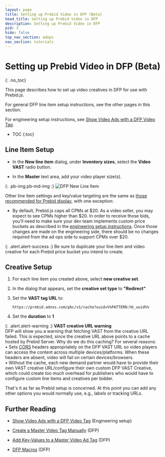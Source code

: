 ```yaml
---
layout: page
title: Setting up Prebid Video in DFP (Beta)
head_title: Setting up Prebid Video in DFP
description: Setting up Prebid Video in DFP
pid: 3
hide: false
top_nav_section: adops
nav_section: tutorials
---
```


<div class="bs-docs-section" markdown="1">

# Setting up Prebid Video in DFP (Beta)
{: .no_toc}

This page describes how to set up video creatives in DFP for use with Prebid.js.

For general DFP line item setup instructions, see the other pages in this section.

For engineering setup instructions, see
[Show Video Ads with a DFP Video Tag]({{site.baseurl}}/dev-docs/show-video-with-a-dfp-video-tag.html).

* TOC
{:toc}

## Line Item Setup

- In the **New line item** dialog, under **Inventory sizes**, select the **Video VAST** radio button.

- In the **Master** text area, add your video player size(s).

{: .pb-img.pb-md-img :}
![DFP New Line Item]({{site.baseurl}}/assets/images/ad-ops/dfp-creative-setup/dfp-creative-setup-03.png)

Other line item settings and key/value targeting are the same as [those recommended for Prebid display]({{site.baseurl}}/adops/step-by-step.html#step-1-add-a-line-item), with one exception:

+ By default, Prebid.js caps all CPMs at $20.  As a video seller, you may expect to see CPMs higher than $20.  In order to receive those bids, you'll need to make sure your dev team implements custom price buckets as described in the [engineering setup instructions]({{site.baseurl}}/dev-docs/show-video-with-a-dfp-video-tag.html).  Once those changes are made on the engineering side, there should be no changes required from the ad ops side to support CPMs over $20.

{: .alert.alert-success :}
Be sure to duplicate your line item and video creative for each Prebid price bucket you intend to create.

## Creative Setup

1. For each line item you created above, select **new creative set**.

2. In the dialog that appears, set the **creative set type** to **"Redirect"**

3. Set the **VAST tag URL** to:

   ```
   https://prebid.adnxs.com/pbc/v1/cache?uuid=%%PATTERN:hb_uuid%%
   ```

4. Set the **duration** to **1**

{: .alert.alert-warning :}
**VAST creative URL warning**  
DFP will show you a warning that fetching VAST from the creative URL failed.  This is expected, since the creative URL above points to a cache hosted by Prebid Server.  Why do we do this caching?  For several reasons:  
&bull; Sets [CORS](https://developer.mozilla.org/en-US/docs/Web/HTTP/Access_control_CORS) headers appropriately on the DFP VAST URL so video players can access the content across multiple devices/platforms.  When these headers are absent, video will fail on certain devices/browsers.  
&bull; Without the cache, each new demand partner would have to provide their own VAST creative URL/configure their own custom DFP VAST Creative, which could create too much overhead for publishers who would have to configure custom line items and creatives per bidder.

That's it as far as Prebid setup is concerned.  At this point you can add any other options you would normally use, e.g., labels or tracking URLs.

## Further Reading

+ [Show Video Ads with a DFP Video Tag]({{site.baseurl}}/dev-docs/show-video-with-a-dfp-video-tag.html) (Engineering setup)

+ [Create a Master Video Tag Manually](https://support.google.com/dfp_premium/answer/1068325?hl=en&ref_topic=2480647) (DFP)

+ [Add Key-Values to a Master Video Ad Tag](https://support.google.com/dfp_premium/answer/1080597) (DFP)

+ [DFP Macros](https://support.google.com/dfp_premium/answer/1242718) (DFP)

</div>
